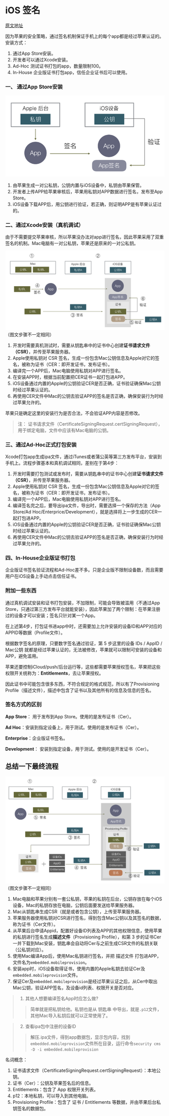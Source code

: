 # iOS 签名

[原文地址](http://wereadteam.github.io/)

因为苹果的安全策略，通过签名机制保证手机上的每个app都是经过苹果认证的。安装方式：

1. 通过App Store安装。
2. 开发者可以通过Xcode安装。
3. Ad-Hoc 测试证书打包的app，数量限制100。
4. In-House 企业版证书打包app，信任企业证书后可以使用。

### 一、 通过App Store安装

![AppStore签名](../images/AppStore签名.png)

1. 由苹果生成一对公私钥，公钥内置与iOS设备中，私钥由苹果保管。
2. 开发者上传APP给苹果审核后，苹果用私钥对APP数据进行签名，发布至App Store。
3. iOS设备下载APP后，用公钥进行验证，若正确，则证明APP是有苹果认证过的。

### 二、通过Xcode安装（真机调试）

由于不需要提交苹果审核，所以苹果没办法对app进行签名，因此苹果采用了双重签名的机制。Mac电脑有一对公私钥，苹果还是原来的一对公私钥。

![真机调试认证](../images/真机调试认证.png) （图文步骤不一定相同）

1. 开发时需要真机测试时，需要从钥匙串中的证书中心创建**证书请求文件（CSR）**，并传至苹果服务器。
2. Apple使用私钥对 CSR 签名，生成一份包含Mac公钥信息及Apple对它的签名，被称为证书（CER：即开发证书，发布证书）。
3. 编译完一个APP后，Mac电脑使用私钥对APP进行签名。
4. 在安装APP时，根据当前配置把CER证书一起打包进APP。
5. iOS设备通过内置的Apple的公钥验证CER是否正确，证书验证确保Mac公钥时经过苹果认证的。
6. 再使用CER文件中Mac的公钥去验证APP的签名是否正确，确保安装行为时经过苹果允许的。

苹果只是确定这里的安装行为是否合法，不会验证APP内容是否修改。

> 注： 证书请求文件（CertificateSigningRequest.certSigningRequest），用于绑定电脑，文件中应该有Mac电脑的公钥。

### 三、通过Ad-Hoc正式打包安装

Xcode打包app生成ipa文件，通过iTunes或者蒲公英等第三方发布平台，安装到手机上。流程步骤基本和真机调试相同，差别在于第4步：

1. 开发时需要打包测试或发布时，需要从钥匙串中的证书中心创建**证书请求文件（CSR）**，并传至苹果服务器。
2. Apple使用私钥对 CSR 签名，生成一份包含Mac公钥信息及Apple对它的签名，被称为证书（CER：即开发证书，发布证书）。
3. 编译完一个APP后，Mac电脑使用私钥对APP进行签名。
4. 编译签名完之后，要导出ipa文件，导出时，需要选择一个保存的方法（App Store/Ad Hoc/Enterprice/Development），就是选择将上一步生成的CER一起打包进APP。
5. iOS设备通过内置的Apple的公钥验证CER是否正确，证书验证确保Mac公钥时经过苹果认证的。
6. 再使用CER文件中Mac的公钥去验证APP的签名是否正确，确保安装行为时经过苹果允许的。

### 四、In-House企业版证书打包

企业版证书签名验证流程和Ad-Hoc差不多。只是企业版不限制设备数，而且需要用户在iOS设备上手动点击信任证书。

### 附加一些东西

通过真机调试安装和证书打包安装，不加限制，可能会导致被滥用（不通过App Store，只通过第三方发布平台就能安装），因此苹果加了两个限制：在苹果注册过的设备才可以安装；签名只针对某一个App。

在上述第4步，打包证书进app中时，还需要加上允许安装的设备ID和APP对应的APPID等数据（Profile文件）。 

根据数字签名的原理，只要数字签名通过验证，第 5 步这里的设备 IDs / AppID / Mac公钥 就都是经过苹果认证的，无法被修改，苹果就可以限制可安装的设备和 APP，避免滥用。

苹果还要控制iCloud/push/后台运行等，这些都需要苹果授权签名，苹果把这些权限开关统称为：**Entitlements**，去让苹果授权。

因此证书中可能包含很多东西，不符合规定的格式规范，所以有了Provisioning Profile（描述文件），描述中包含了证书以及其他所有的信息及信息的签名。

### 签名方式的区别

**App Store**： 用于发布到App Store。使用的是发布证书（Cer）。

**Ad Hoc**：安装到指定设备上，用于测试。使用的是发布证书（Cer）。

**Enterprise**：企业版证书签名。

**Development**： 安装到指定设备，用于测试。使用的是开发证书（Cer）。

## 总结一下最终流程

![苹果签名完整流程](../images/苹果签名完整流程.png)（图文步骤不一定相同）

1. Mac电脑和苹果分别有一套公私钥，苹果的私钥在后台，公钥存放在每个iOS设备，Mac的私钥存放在电脑，公钥后面要发送给苹果服务器。
2. Mac从钥匙串生成CSR（就是或者包含公钥），上传至苹果服务器。
3. 苹果服务器使用私钥对CSR进行签名，得到包含Mac公钥以及其签名的数据，称为证书（Cer文件）。
4. 从苹果后台申请Appid，配置好设备ID列表及APP的其他权限信息，使用苹果的私钥进行签名生成**描述文件**（Provisioning Profile），和第 3 步的证书Cer一并下载到Mac安装，钥匙串会自动将Cer与之前生成CSR文件的私钥关联（公私钥对应）。
5. 使用Mac编译App后，使用Mac私钥进行签名，并把 描述文件 打包进APP，文件名为```embedded.mobileprovision```。
6. 安装app时，iOS设备取得证书，使用内置的Apple私钥去验证Cer及```embedded.mobileprovision```文件。
7. 保证Cer及```embedded.mobileprovision```是经过苹果认证之后，从Cer中取出Mac公钥，验证APP签名，及设备id列表、权限开关是否对应。

> 1. 其他人想要编译签名App时应怎么做? 
>> 简单就是把私钥给他。私钥也是从 钥匙串 中导出，就是```.p12```文件，其他Mac导入私钥后就可以正常使用了。

> 2. 查看ipa包中注册的设备ID
>> 解压.ipa文件，得到app数据包，显示包内容，找到```embedded.mobileprovision```文件所在目录，运行命令```security cms -D -i embedded.mobileprovision```

名词概念：

1. 证书请求文件（CertificateSigningRequest.certSigningRequest）：本地公钥。
2. 证书（Cer）：公钥及苹果签名后的信息。
3. Entitlements：包含了 App 权限开关列表。
3. p12：本地私钥，可以导入到其他电脑。
4. Provisioning Profile：包含了 证书 / Entitlements 等数据，并由苹果后台私钥签名的数据包。